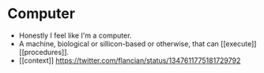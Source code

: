 # Computer

- Honestly I feel like I'm a computer.
- A machine, biological or sillicon-based or otherwise, that can [[execute]] [[procedures]].
- [[context]] https://twitter.com/flancian/status/1347611775181729792


